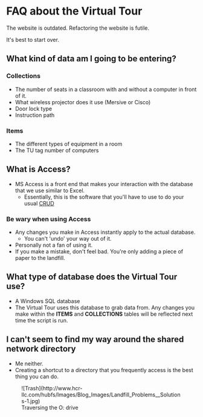 # FAQ about the Virtual Tour

The website is outdated. Refactoring the website is futile.  

It's best to start over.

## What kind of data am I going to be entering?

### Collections

- The number of seats in a classroom with and without a computer in front of it.
- What wireless projector does it use (Mersive or Cisco)
- Door lock type
- Instruction path

### Items

- The different types of equipment in a room
- The TU tag number of computers

## What is Access?

- MS Access is a front end that makes your interaction with the database that we use similar to Excel.
  - Essentially, this is the software that you'll have to use to do your usual [CRUD](https://www.codecademy.com/article/what-is-crud)

### Be wary when using Access

- Any changes you make in Access instantly apply to the actual database.
  - You can't 'undo' your way out of it.
- Personally not a fan of using it.
- If you make a mistake, don't feel bad. You're only adding a piece of paper to the landfill.

## What type of database does the Virtual Tour use?

- A Windows SQL database
- The Virtual Tour uses this database to grab data from. Any changes you make within the **ITEMS** and **COLLECTIONS** tables will be reflected next time the script is run.

## I can't seem to find my way around the shared network directory

- Me neither.
- Creating a shortcut to a directory that you frequently access is the best thing you can do.
<figure markdown>
![Trash](http://www.hcr-llc.com/hubfs/Images/Blog_Images/Landfill_Problems__Solutions-1.jpg)
<figcaption>Traversing the O: drive</figcaption>
</figure>